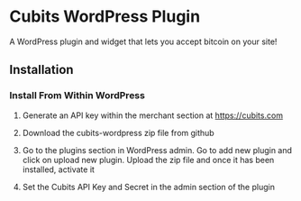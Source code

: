 # Cubits WordPress Plugin

A WordPress plugin and widget that lets you accept bitcoin on your site!

## Installation

### Install From Within WordPress

1. Generate an API key within the merchant section at https://cubits.com

2. Download the cubits-wordpress zip file from github

3. Go to the plugins section in WordPress admin. Go to add new plugin and click on upload new plugin. Upload the zip file and once it has been installed, activate it

4. Set the Cubits API Key and Secret in the admin section of the plugin